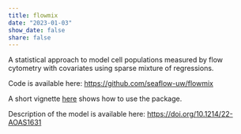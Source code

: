 ```yaml
---
title: flowmix
date: "2023-01-03"
show_date: false
share: false
---
```

A statistical approach to model cell populations measured by flow cytometry with covariates using sparse mixture of regressions.

<!--more--> 

Code is available here: https://github.com/seaflow-uw/flowmix

A short vignette [here](http://htmlpreview.github.io/?https://github.com/sangwon-hyun/flowmix/blob/master/flowmix/vignettes/flowmix.html) shows how to use the package.

Description of the model is available here: https://doi.org/10.1214/22-AOAS1631

